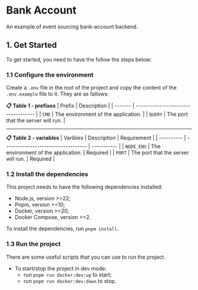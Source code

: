# Bank Account

An example of event sourcing bank-account backend.

## 1. Get Started

To get started, you need to have the follow the steps below:

### 1.1 Configure the environment

Create a `.env` file in the root of the project and copy the content of the `.env.example` file to it. They are as fallows:

**📋 Table 1 - prefixes**
| Prefix  | Description                         |
| ------- | ----------------------------------- |
| `CMD`   | The environment of the application. |
| `QUERY` | The port that the server will run.  |

---

**📋 Table 2 - variables**
| Varibles   | Description                         | Requirement |
| ---------- | ----------------------------------- | ----------- |
| `NODE_ENV` | The environment of the application. | Required    |
| `PORT`     | The port that the server will run.  | Required    |


### 1.2 Install the dependencies

This project needs to have the following dependencies installed:

- Node.js, version >=22;
- Pnpm, version >=10;
- Docker, version >=20;
- Docker Compose, version >=2.

To install the dependencies, run `pnpm install`.

### 1.3 Run the project

There are some useful scripts that you can use to run the project.

- To start/stop the project in dev mode:
  - run `pnpm run docker:dev:up` to start;
  - run `pnpm run docker:dev:down` to stop.
